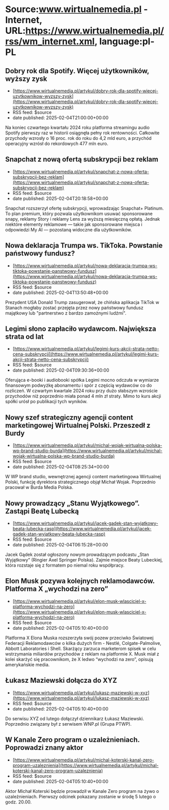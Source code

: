 # Source:www.wirtualnemedia.pl - Internet, URL:https://www.wirtualnemedia.pl/rss/wm_internet.xml, language:pl-PL

## Dobry rok dla Spotify. Więcej użytkowników, wyższy zysk
 - [https://www.wirtualnemedia.pl/artykul/dobry-rok-dla-spotify-wiecej-uzytkownikow-wyzszy-zysk](https://www.wirtualnemedia.pl/artykul/dobry-rok-dla-spotify-wiecej-uzytkownikow-wyzszy-zysk)
 - RSS feed: $source
 - date published: 2025-02-04T21:00:00+00:00

Na koniec czwartego kwartału 2024 roku platforma streamingu audio Spotify pierwszy raz w historii osiągnęła pełny rok rentowności. Całkowite przychody wzrosły o 16 proc. rok do roku do 4,2 mld euro, a przychód operacyjny wzrósł do rekordowych 477 mln euro.

## Snapchat z nową ofertą subskrypcji bez reklam
 - [https://www.wirtualnemedia.pl/artykul/snapchat-z-nowa-oferta-subskrypcji-bez-reklam](https://www.wirtualnemedia.pl/artykul/snapchat-z-nowa-oferta-subskrypcji-bez-reklam)
 - RSS feed: $source
 - date published: 2025-02-04T20:18:58+00:00

Snapchat rozszerzył ofertę subskrypcji, wprowadzając Snapchat+ Platinum. To plan premium, który pozwala użytkownikom usuwać sponsorowane snapy, reklamy Story i reklamy Lens za wyższą miesięczną opłatą. Jednak niektóre elementy reklamowe — takie jak sponsorowane miejsca i odpowiedzi My AI — pozostaną widoczne dla użytkowników.

## Nowa deklaracja Trumpa ws. TikToka. Powstanie państwowy fundusz?
 - [https://www.wirtualnemedia.pl/artykul/nowa-deklaracja-trumpa-ws-tiktoka-powstanie-panstwowy-fundusz](https://www.wirtualnemedia.pl/artykul/nowa-deklaracja-trumpa-ws-tiktoka-powstanie-panstwowy-fundusz)
 - RSS feed: $source
 - date published: 2025-02-04T13:50:48+00:00

Prezydent USA Donald Trump zasugerował, że chińska aplikacja TikTok w Stanach mogłaby zostać przejęta przez nowy państwowy fundusz majątkowy lub "partnerstwo z bardzo zamożnymi ludźmi".

## Legimi słono zapłaciło wydawcom. Największa strata od lat
 - [https://www.wirtualnemedia.pl/artykul/legimi-kurs-akcji-strata-netto-cena-subskrypcji](https://www.wirtualnemedia.pl/artykul/legimi-kurs-akcji-strata-netto-cena-subskrypcji)
 - RSS feed: $source
 - date published: 2025-02-04T09:30:36+00:00

Oferująca e-booki i audiobooki spółka Legimi mocno odczuła w wymiarze finansowym podwyżkę abonamentu i spór z częścią wydawców co do rozliczeń. W czwartym kwartale 2024 roku przy dużo słabszym wzroście przychodów niż poprzednio miała ponad 4 mln zł straty. Mimo to kurs akcji spółki urósł po publikacji tych wyników.

## Nowy szef strategiczny agencji content marketingowej Wirtualnej Polski. Przeszedł z Burdy
 - [https://www.wirtualnemedia.pl/artykul/michal-wojak-wirtualna-polska-wp-brand-studio-burda](https://www.wirtualnemedia.pl/artykul/michal-wojak-wirtualna-polska-wp-brand-studio-burda)
 - RSS feed: $source
 - date published: 2025-02-04T08:25:34+00:00

W WP brand studio, wewnętrznej agencji content marketingowa Wirtualnej Polski, funkcję dyrektora strategicznego objął Michał Wojak. Poprzednio pracował w Burda Media Polska.

## Nowy prowadzący „Stanu Wyjątkowego”. Zastąpi Beatę Lubecką
 - [https://www.wirtualnemedia.pl/artykul/jacek-gadek-stan-wyjatkowy-beata-lubecka-rasp](https://www.wirtualnemedia.pl/artykul/jacek-gadek-stan-wyjatkowy-beata-lubecka-rasp)
 - RSS feed: $source
 - date published: 2025-02-04T06:15:28+00:00

Jacek Gądek został ogłoszony nowym prowadzącym podcastu „Stan Wyjątkowy” (Ringier Axel Springer Polska). Zajmie miejsce Beaty Lubeckiej, która rozstaje się z formatem po niemal roku współpracy.

## Elon Musk pozywa kolejnych reklamodawców. Platforma X „wychodzi na zero”
 - [https://www.wirtualnemedia.pl/artykul/elon-musk-wlasciciel-x-platforma-wychodzi-na-zero](https://www.wirtualnemedia.pl/artykul/elon-musk-wlasciciel-x-platforma-wychodzi-na-zero)
 - RSS feed: $source
 - date published: 2025-02-04T05:10:40+00:00

Platforma X Elona Muska rozszerzyła swój pozew przeciwko Światowej Federacji Reklamodawców o kilka dużych firm - Nestlé, Colgate-Palmolive, Abbott Laboratories i Shell. Skarżący zarzuca marketerom spisek w celu wstrzymania miliardów przychodów z reklam na platformie X. Musk miał z kolei skarżyć się pracownikom, że X ledwo “wychodzi na zero”, opisują amerykańskie media.

## Łukasz Maziewski dołącza do XYZ
 - [https://www.wirtualnemedia.pl/artykul/lukasz-maziewski-w-xyz](https://www.wirtualnemedia.pl/artykul/lukasz-maziewski-w-xyz)
 - RSS feed: $source
 - date published: 2025-02-04T05:10:40+00:00

Do serwisu XYZ od lutego dołączył dziennikarz Łukasz Maziewski. Poprzednio związany był z serwisem WNP.pl (Grupa PTWP).

## W Kanale Zero program o uzależnieniach. Poprowadzi znany aktor
 - [https://www.wirtualnemedia.pl/artykul/michal-koterski-kanal-zero-program-uzaleznienia](https://www.wirtualnemedia.pl/artykul/michal-koterski-kanal-zero-program-uzaleznienia)
 - RSS feed: $source
 - date published: 2025-02-04T05:10:40+00:00

Aktor Michał Koterski będzie prowadził w Kanale Zero program na żywo o uzależnieniach. Pierwszy odcinek pokazany zostanie w środę 5 lutego o godz. 20.00.

